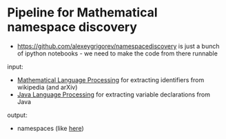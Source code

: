 # Pipeline for Mathematical namespace discovery

- https://github.com/alexeygrigorev/namespacediscovery is just a bunch of ipython notebooks - we need to make the code from there runnable

input:

- [Mathematical Language Processing](https://github.com/TU-Berlin/project-mlp) for extracting identifiers from wikipedia (and arXiv)
- [Java Language Processing](https://github.com/alexeygrigorev/JLP) for extracting variable declarations from Java

output:

- namespaces (like [here](http://0agr.ru/wiki/index.php/Discovered_namespaces))